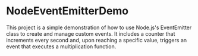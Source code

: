 # NodeEventEmitterDemo
This project is a simple demonstration of how to use Node.js's EventEmitter class to create and manage custom events. It includes a counter that increments every second and, upon reaching a specific value, triggers an event that executes a multiplication function.
